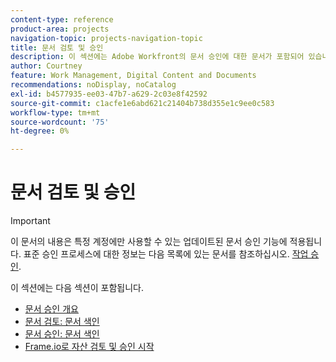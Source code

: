 ```yaml
---
content-type: reference
product-area: projects
navigation-topic: projects-navigation-topic
title: 문서 검토 및 승인
description: 이 섹션에는 Adobe Workfront의 문서 승인에 대한 문서가 포함되어 있습니다.
author: Courtney
feature: Work Management, Digital Content and Documents
recommendations: noDisplay, noCatalog
exl-id: b4577935-ee03-47b7-a629-2c03e8f42592
source-git-commit: c1acfe1e6abd621c21404b738d355e1c9ee0c583
workflow-type: tm+mt
source-wordcount: '75'
ht-degree: 0%

---
```


# 문서 검토 및 승인

>[!IMPORTANT]
>
>이 문서의 내용은 특정 계정에만 사용할 수 있는 업데이트된 문서 승인 기능에 적용됩니다. 표준 승인 프로세스에 대한 정보는 다음 목록에 있는 문서를 참조하십시오. [작업 승인](/help/quicksilver/review-and-approve-work/manage-approvals/manage-approvals.md).

이 섹션에는 다음 섹션이 포함됩니다.

* [문서 승인 개요](/help/quicksilver/review-and-approve-work/document-reviews-and-approvals/document-approvals-overview.md)
* [문서 검토: 문서 색인](/help/quicksilver/review-and-approve-work/document-reviews-and-approvals/review-and-approve-documents/review-documents-toc.md)
* [문서 승인: 문서 색인](/help/quicksilver/review-and-approve-work/document-reviews-and-approvals/manage-document-approvals/approve-documents-toc.md)
* [Frame.io로 자산 검토 및 승인 시작](/help/quicksilver/review-and-approve-work/document-reviews-and-approvals/frame-wf-get-started.md)

